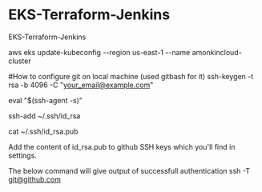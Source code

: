 # EKS-Terraform-Jenkins
EKS-Terraform-Jenkins

aws eks update-kubeconfig --region us-east-1 --name amonkincloud-cluster


#How to configure git on local machine (used gitbash for it)
ssh-keygen -t rsa -b 4096 -C "your_email@example.com"

eval "$(ssh-agent -s)"

ssh-add ~/.ssh/id_rsa

cat ~/.ssh/id_rsa.pub

Add the content of id_rsa.pub to github SSH keys which you'll find in settings. 

The below command will give output of successfull authentication
ssh -T git@github.com


